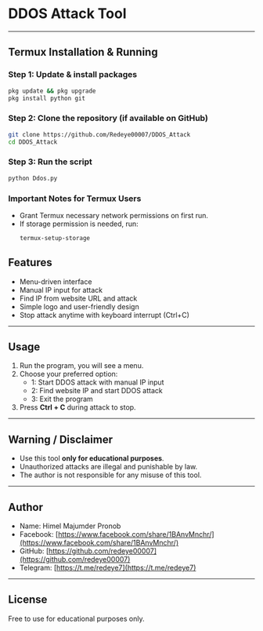 # DDOS Attack Tool

---

## Termux Installation & Running

### Step 1: Update & install packages

```bash
pkg update && pkg upgrade
pkg install python git
```

### Step 2: Clone the repository (if available on GitHub)

```bash
git clone https://github.com/Redeye00007/DDOS_Attack
cd DDOS_Attack
```

### Step 3: Run the script

```bash
python Ddos.py
```

### Important Notes for Termux Users

- Grant Termux necessary network permissions on first run.  
- If storage permission is needed, run:  
  ```bash
  termux-setup-storage
  ```  


## Features

- Menu-driven interface  
- Manual IP input for attack  
- Find IP from website URL and attack  
- Simple logo and user-friendly design  
- Stop attack anytime with keyboard interrupt (Ctrl+C)  

---


## Usage

1. Run the program, you will see a menu.  
2. Choose your preferred option:  
   - 1: Start DDOS attack with manual IP input  
   - 2: Find website IP and start DDOS attack  
   - 3: Exit the program  
3. Press **Ctrl + C** during attack to stop.

---

## Warning / Disclaimer

- Use this tool **only for educational purposes**.  
- Unauthorized attacks are illegal and punishable by law.  
- The author is not responsible for any misuse of this tool.  

---

## Author

- Name: Himel Majumder Pronob  
- Facebook: [https://www.facebook.com/share/1BAnvMnchr/](https://www.facebook.com/share/1BAnvMnchr/)  
- GitHub: [https://github.com/redeye00007](https://github.com/redeye00007)  
- Telegram: [https://t.me/redeye7](https://t.me/redeye7)  

---

## License

Free to use for educational purposes only.

